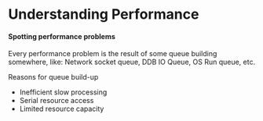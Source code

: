 # Understanding Performance

#### Spotting performance problems

Every performance problem is the result of some queue building somewhere, like: Network socket queue, DDB IO Queue, OS Run queue, etc.

Reasons for queue build-up

* Inefficient slow processing
* Serial resource access
* Limited resource capacity
